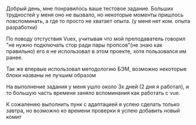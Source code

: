 Добрый день, мне понравилось ваше тестовое задание. Больших трудностей у меня оно не вызвало, но некоторые моменты пришлось повспоминать, а где то просто не хватает опыта. (у меня нет ком. опыта разработки)

По поводу отстуствия Vuex, учитывая что мой преподаватель говорил "не нужно подключать стор ради пары пропсов"(не знаю как правильно)  его я не использовал в этом проекте, хотя пользовался им ранее.

Так же впервые использовал методологию БЭМ, возможно некоторые блоки названы не лучшим образом

На выполнение задания у меня ушло около 3х дней (2 дня я работал), и то большую часть времени заняло вспоминания как работать с vue.

К сожалению выполнить пунк с адаптацией я успею сделать только завтра, но возможно ко времени проверки я успею добавить новый комит


